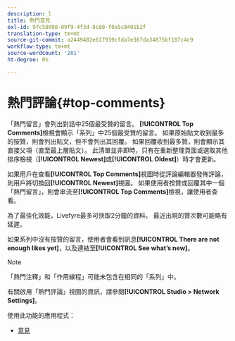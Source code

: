 ```yaml
---
description: l
title: 熱門意見
exl-id: 97c58998-09f9-4f3d-8c80-f0a5c8401b2f
translation-type: tm+mt
source-git-commit: a2449482e617939cfda7e367da34875bf187c4c9
workflow-type: tm+mt
source-wordcount: '201'
ht-degree: 0%

---
```


# 熱門評論{#top-comments}

「熱門留言」會列出對話中25個最受贊的留言。 **[!UICONTROL Top Comments]**&#x200B;檢視會顯示「系列」中25個最受贊的留言。 如果原始貼文收到最多的按贊，則會列出貼文，但不會列出其回覆。 如果回覆收到最多贊，則會顯示其直接父項（直至最上層貼文）。 此清單並非即時，只有在重新整理頁面或選取其他排序檢視（**[!UICONTROL Newest]**&#x200B;或&#x200B;**[!UICONTROL Oldest]**）時才會更新。

如果用戶在查看&#x200B;**[!UICONTROL Top Comments]**&#x200B;視圖時從評論編輯器發佈評論，則用戶將切換回&#x200B;**[!UICONTROL Newest]**&#x200B;視圖。 如果使用者按贊或回覆其中一個「熱門留言」，則會串流至&#x200B;**[!UICONTROL Top Comments]**&#x200B;檢視，讓使用者查看。

為了最佳化效能，Livefyre最多可快取2分鐘的資料。 最近出現的贊次數可能略有延遲。

如果系列中沒有按贊的留言，使用者會看到訊息&#x200B;**[!UICONTROL There are not enough likes yet]**，以及連結至&#x200B;**[!UICONTROL See what’s new]**。

>[!NOTE]
>
>「熱門注釋」和「作用線程」可能未包含在相同的「系列」中。

有關啟用「熱門評論」視圖的資訊，請參閱&#x200B;**[!UICONTROL Studio > Network Settings]**。

使用此功能的應用程式：

* [意見](/help/using/c-about-apps/c-comments/c-comments.md)
